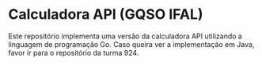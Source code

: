 # Calculadora API (GQSO IFAL)

Este repositório implementa uma versão da calculadora API utilizando a linguagem de programação Go. Caso queira ver a
implementação em Java, favor ir para o repositório da turma 924. 
